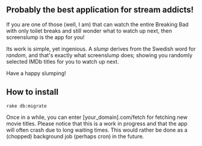 ## Probably the best application for stream addicts!

If you are one of those (well, I am) that can watch the entire Breaking Bad with only toilet breaks and still wonder what to watch up next, then screenslump is the app for you! 

Its work is simple, yet ingenious. A *slump* derives from the Swedish word for *random*, and that's exactly what screenslump does; showing you randomly selected IMDb titles for you to watch up next. 

Have a happy slumping! 

## How to install


	rake db:migrate

Once in a while, you can enter [your_domain].com/fetch for fetching new movie titles. Please notice that this is a work in progress and that the app will often crash due to long waiting times. This would rather be done as a (chopped) background job (perhaps cron) in the future. 